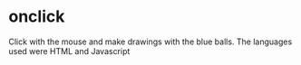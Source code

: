 # onclick

Click with the mouse and make drawings with the blue balls. The languages used were HTML and Javascript

